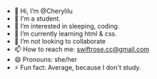 - 👋 Hi, I’m @Cherylilu
- 📖 I'm a student.
- 👀 I’m interested in sleeping, coding.
- 🌱 I’m currently learning html & css.
- 💞️ I’m not looking to collaborate
- 📫 How to reach me: swiftrose.cc@gmail.com
- 😄 Pronouns: she/her
- ⚡ Fun fact: Average, because I don't study.

<!---
Cherylilu/Cherylilu is a ✨ special ✨ repository because its `README.md` (this file) appears on your GitHub profile.
You can click the Preview link to take a look at your changes.
--->
